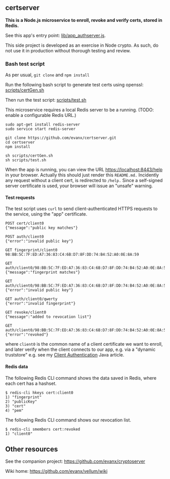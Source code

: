 
## certserver 

<b>This is a Node.js microservice to enroll, revoke and verify certs, stored in Redis.</b>

See this app's entry point: <a href="https://github.com/evanx/cryptoserver/blob/master/lib/app_cryptoserver.js">lib/app_authserver.js</a>.

This side project is developed as an exercise in Node crypto. As such, do not use it in production without thorough testing and review.


### Bash test script

As per usual, `git clone` and `npm install` 

Run the following bash script to generate test certs using openssl: [scripts/certGen.sh](https://github.com/evanx/authserver/blob/master/scripts/certGen.sh)

Then run the test script: [scripts/test.sh](https://github.com/evanx/authserver/blob/master/scripts/test.sh)

This microservice requires a local Redis server to be a running. (TODO: enable a configurable Redis URL.)

```shell
sudo apt-get install redis-server
sudo service start redis-server

git clone https://github.com/evanx/certserver.git
cd certserver
npm install

sh scripts/certGen.sh
sh scripts/test.sh
```

When the app is running, you can view the URL <a href="https://localhost:8443/help">https://localhost:8443/help</a> in your browser. Actually this should just render this `README.md.` Incidently any request without a client cert, is redirected to `/help.` Since a self-signed server certificate is used, your browser will issue an "unsafe" warning.


#### Test requests

The test script uses `curl` to send client-authenticated HTTPS requests to the service, using the "app" certificate.
```
POST cert/client0 
{"message":"public key matches"}

POST auth/client0
{"error":"invalid public key"} 

GET fingerprint/client0
98:BB:5C:7F:ED:A7:36:83:C4:6B:D7:8F:DD:74:B4:52:A0:0E:8A:59

GET auth/client0/98:BB:5C:7F:ED:A7:36:83:C4:6B:D7:8F:DD:74:B4:52:A0:0E:8A:59
{"message":"fingerprint matches"}

GET auth/client0/98:BB:5C:7F:ED:A7:36:83:C4:6B:D7:8F:DD:74:B4:52:A0:0E:8A:59/qwerty
{"error":"invalid public key"} 

GET auth/client0/qwerty
{"error":"invalid fingerprint"}

GET revoke/client0
{"message":"added to revocation list"}

GET auth/client0/98:BB:5C:7F:ED:A7:36:83:C4:6B:D7:8F:DD:74:B4:52:A0:0E:8A:59
{"error":"revoked"}
```

where `client0` is the common name of a client certificate we want to enroll, and later verify when the client connects to our app, e.g. via a "dynamic truststore" e.g. see 
my <a href="https://github.com/evanx/vellum/wiki/ClientAuthentication">Client Authentication</a> Java article.


#### Redis data

The following Redis CLI command shows the data saved in Redis, where each cert has a hashset.

```shell
$ redis-cli hkeys cert:client0
1) "fingerprint"
2) "publicKey"
3) "cert"
4) "pem"
```

The following Redis CLI command shows our revocation list.

```shell
$ redis-cli smembers cert:revoked
1) "client0"
```


## Other resources

See the companion project: https://github.com/evanx/cryptoserver

Wiki home: https://github.com/evanx/vellum/wiki



